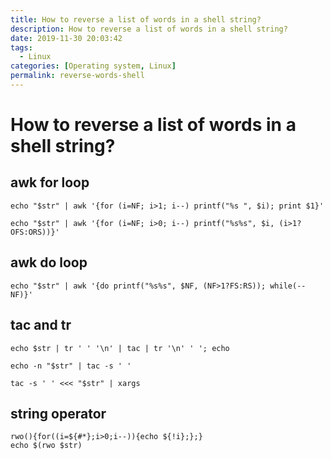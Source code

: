 ```yaml
---
title: How to reverse a list of words in a shell string?
description: How to reverse a list of words in a shell string?
date: 2019-11-30 20:03:42
tags:
  - Linux
categories: [Operating system, Linux]
permalink: reverse-words-shell
---
```


# How to reverse a list of words in a shell string?

## awk for loop

    echo "$str" | awk '{for (i=NF; i>1; i--) printf("%s ", $i); print $1}'

    echo "$str" | awk '{for (i=NF; i>0; i--) printf("%s%s", $i, (i>1?OFS:ORS))}'

## awk do loop

    echo "$str" | awk '{do printf("%s%s", $NF, (NF>1?FS:RS)); while(--NF)}'

## tac and tr

    echo $str | tr ' ' '\n' | tac | tr '\n' ' '; echo

    echo -n "$str" | tac -s ' '

    tac -s ' ' <<< "$str" | xargs

## string operator

    rwo(){for((i=${#*};i>0;i--)){echo ${!i};};}
    echo $(rwo $str)
